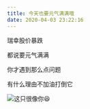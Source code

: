 ```yaml
---
title: 今天也要元气满满哦
date: 2020-04-03 23:22:16
---
```


瑞幸股价暴跌

都说要元气满满

你才遇到那么点问题

有什么理由不加油打倒它

![这只很像你😆](//wx4.sinaimg.cn/large/4aca1336ly1gey4sunbgzj20dw0ir0th.jpg)